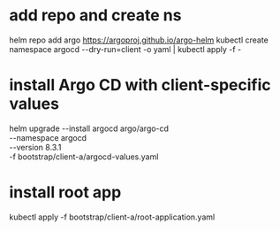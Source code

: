 # add repo and create ns
helm repo add argo https://argoproj.github.io/argo-helm
kubectl create namespace argocd --dry-run=client -o yaml | kubectl apply -f -

# install Argo CD with client-specific values
helm upgrade --install argocd argo/argo-cd \
  --namespace argocd \
  --version 8.3.1 \
  -f bootstrap/client-a/argocd-values.yaml

# install root app
kubectl apply -f bootstrap/client-a/root-application.yaml

